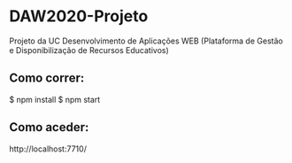 # DAW2020-Projeto
Projeto da UC Desenvolvimento de Aplicações WEB (Plataforma de Gestão e Disponibilização de Recursos Educativos)

## Como correr:
$ npm install
$ npm start

## Como aceder:
http://localhost:7710/
